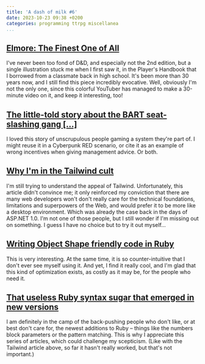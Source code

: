 ```yaml
---
title: 'A dash of milk #6'
date: 2023-10-23 09:38 +0200
categories: programming ttrpg miscellanea
...
```


## [Elmore: The Finest One of All](https://youtu.be/mfNoPYChIqk)

I've never been too fond of D&D, and especially not the 2nd edition, but a single illustration stuck me when 
I first saw it, in the Player's Handbook that I borrowed from a classmate back in high school. It's been more 
than 30 years now, and I still find this piece incredibly evocative. Well, obviously I'm not the only one, since 
this colorful YouTuber has managed to make a 30-minute video on it, and keep it interesting, too!

## [The little-told story about the BART seat-slashing gang \[…\]](https://www.sfgate.com/bayarea/article/bart-seat-slasher-hurwitz-service-systems-inc-14544785.php)

I loved this story of unscrupulous people gaming a system they're part of. I might reuse it in a Cyberpunk RED 
scenario, or cite it as an example of wrong incentives when giving management advice. Or both.

## [Why I'm in the Tailwind cult](https://phoenixonrails.com/blog/why-im-in-the-tailwind-cult)

I'm still trying to understand the appeal of Tailwind. Unfortunately, this article didn't convince me; it only 
reinforced my conviction that there are many web developers won't don't really care for the technical foundations, 
limitations and superpowers of the Web, and would prefer it to be more like a desktop environment. Which was already 
the case back in the days of ASP.NET 1.0. I'm not one of those people, but I still wonder if I'm missing out on 
something. I guess I have no choice but to try it out myself…

## [Writing Object Shape friendly code in Ruby](https://island94.org/2023/10/writing-object-shape-friendly-code-in-ruby)

This is very interesting. At the same time, it is so counter-intuitive that I don't ever see myself using it. And yet, 
I find it really cool, and I'm glad that this kind of optimization exists, as costly as it may be, for the people 
who need it.

## [That useless Ruby syntax sugar that emerged in new versions](https://zverok.space/blog/2023-10-02-syntax-sugar.html)

I am definitely in the camp of the back-pushing people who don't like, or at best don't care for, the newest additions 
to Ruby – things like the numbers block parameters or the pattern matching. This is why I appreciate this series 
of articles, which could challenge my scepticism. (Like with the Tailwind article above, so far it hasn't really 
worked, but that's not important.)

